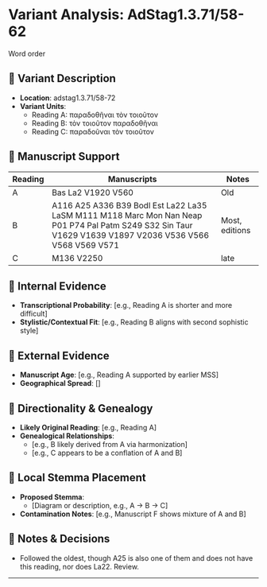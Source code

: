 # Variant Analysis: AdStag1.3.71/58-62

Word order

## 📌 Variant Description
- **Location**: adstag1.3.71/58-72
- **Variant Units**: 
  - Reading A: παραδοθῆναι τὸν τοιοῦτον
  - Reading B: τὸν τοιοῦτον παραδοθῆναι
  - Reading C: παραδοῦναι τὸν τοιοῦτον

## 🧬 Manuscript Support
| Reading | Manuscripts | Notes |
|--------|-------------|-------|
| A      | Bas La2 V1920 V560 | Old |
| B      | A116 A25 A336 B39 Bodl Est La22 La35 LaSM M111 M118 Marc Mon Nan Neap P01 P74 Pal Patm S249 S32 Sin Taur V1629 V1639 V1897 V2036 V536 V566 V568 V569 V571    | Most, editions |
| C      | M136 V2250 | late |

## 🧠 Internal Evidence
- **Transcriptional Probability**: [e.g., Reading A is shorter and more difficult]
- **Stylistic/Contextual Fit**: [e.g., Reading B aligns with second sophistic style]

## 🧭 External Evidence
- **Manuscript Age**: [e.g., Reading A supported by earlier MSS]
- **Geographical Spread**: []

## 🔄 Directionality & Genealogy
- **Likely Original Reading**: [e.g., Reading A]
- **Genealogical Relationships**:
  - [e.g., B likely derived from A via harmonization]
  - [e.g., C appears to be a conflation of A and B]

## 🌿 Local Stemma Placement
- **Proposed Stemma**:
  - [Diagram or description, e.g., A → B → C]
- **Contamination Notes**: [e.g., Manuscript F shows mixture of A and B]

## 📝 Notes & Decisions
- Followed the oldest, though A25 is also one of them and does not have this reading, nor does La22. Review.

---